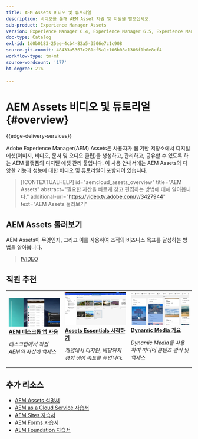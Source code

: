 ```yaml
---
title: AEM Assets 비디오 및 튜토리얼
description: 비디오를 통해 AEM Asset 지원 및 지원을 받으십시오.
sub-product: Experience Manager Assets
version: Experience Manager 6.4, Experience Manager 6.5, Experience Manager as a Cloud Service
doc-type: Catalog
exl-id: 1d0b0183-25ee-4cb4-82a5-3506e7c1c908
source-git-commit: 48433a5367c281cf5a1c106b08a1306f1b0e8ef4
workflow-type: tm+mt
source-wordcount: '177'
ht-degree: 21%

---
```


# AEM Assets 비디오 및 튜토리얼 {#overview}

{{edge-delivery-services}}

Adobe Experience Manager(AEM) Assets은 사용자가 웹 기반 저장소에서 디지털 에셋(이미지, 비디오, 문서 및 오디오 클립)을 생성하고, 관리하고, 공유할 수 있도록 하는 AEM 플랫폼의 디지털 에셋 관리 툴입니다. 이 사용 안내서에는 AEM Assets의 다양한 기능과 성능에 대한 비디오 및 튜토리얼이 포함되어 있습니다.

>[!CONTEXTUALHELP]
>id="aemcloud_assets_overview"
>title="AEM Assets"
>abstract="필요한 자산을 빠르게 찾고 편집하는 방법에 대해 알아봅니다."
>additional-url="https://video.tv.adobe.com/v/3427944" text="AEM Assets 둘러보기"

## AEM Assets 둘러보기

AEM Assets이 무엇인지, 그리고 이를 사용하여 조직의 비즈니스 목표를 달성하는 방법을 알아봅니다.

>[!VIDEO](https://video.tv.adobe.com/v/3427944?learn=on)

<div id="recs-overview-body-1"></div>
<div id="recs-overview-body-2"></div>
<div id="recs-overview-body-3"></div>
<div id="recs-overview-body-4"></div>
<div id="recs-overview-body-5"></div>
<div id="recs-overview-body-6"></div>

<div id="staff-picks-section">

## 직원 추천

<table>
<td>
   <a href="./creative-workflows/aem-desktop-app.md">
   <img alt="향상된 스마트 태그" src="./assets/overview/desktop-app.png" />
   </a>
   <div>
      <a href="./creative-workflows/aem-desktop-app.md">
      <strong>AEM 데스크톱 앱 사용</strong>
      </a>
   </div>
   <p>
      <em>데스크탑에서 직접 AEM의 자산에 액세스</em>
   </p>
</td>
<td>
   <a href="../assets-essentials/overview.md">
   <img alt="AEM Assets 기본 사항" src="../assets-essentials/assets/overview/getting-started.png"/>
   </a>
   <div>
      <a href="../assets-essentials/overview.md">
      <strong>Assets Essentials 시작하기</strong>
      </a>
   </div>
   <p>
      <em>개념에서 디자인, 배달까지 경험 생성 속도를 높입니다.</em>
   <p>
</td>
<td>
   <a href="./dynamic-media/dynamic-media-overview-feature-video-use.md">
   <img alt="Dynamic Media 개요" src="./assets/overview/dynamic-media.png" />
   </a>
   <div>
      <a href="./dynamic-media/dynamic-media-overview-feature-video-use.md">
      <strong>Dynamic Media 개요</strong>
      </a>
   </div>
   <p>
      <em>Dynamic Media를 사용하여 미디어 콘텐츠 관리 및 액세스</em>
   <p>
</td>
</table>

</div>

## 추가 리소스

* [AEM Assets 설명서](https://experienceleague.adobe.com/docs/experience-manager-65/assets/home.html?lang=ko)
* [AEM as a Cloud Service 자습서](/help/cloud-service/overview.md)
* [AEM Sites 자습서](/help/sites/overview.md)
* [AEM Forms 자습서](/help/forms/overview.md)
* [AEM Foundation 자습서](/help/foundation/overview.md)
